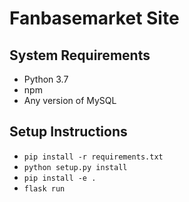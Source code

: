 # Fanbasemarket Site

## System Requirements
* Python 3.7
* npm
* Any version of MySQL

## Setup Instructions
* `pip install -r requirements.txt`
* `python setup.py install`
* `pip install -e .`
* `flask run`
